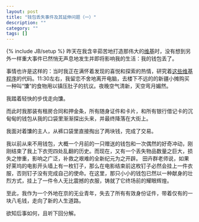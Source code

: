 ```yaml
---
layout: post
title: "钱包丢失事件及其延伸问题（一）"
description: ""
category: ""
tags: []
---
```

{% include JB/setup %}
昨天在我含辛茹苦地打造那伟大的[维基](http://liuxun.yi.org/tavi)时，没有想到另外一样重大事件已然悄无声息地发生并即将影响我的生活：我的钱包丢了。

事情也许是这样的：当时我正在满怀着发现的喜悦和探索的热情，研究着[这些维基程序](http://liuxun.yi.org/tavi/?page=Wiki)的代码。11:30左右，我留恋不舍地离开电脑，去楼下不远的的新疆小摊购买一种叫“馕”的食物用以镇压肚子的抗议。夜晚空气清新，天空弯月媚然。

我踏着轻快的步伐走向馕。

而此时我那装有租房合同和押金条，所有随身证件和卡片，和所有银行借记卡的沉甸甸的钱包从我的口袋里渐渐探出头来，并最终降落在大街上。

我面对着馕的主人，从裤口袋里直接掏出了两块钱，完成了交易。


我以前从来不用钱包，大概一个月前的一只赠送的钱包和一次偶然的好奇冲动，刚刚结束了我上下衣兜四处乱翻的历史。而现在，又有一个丢失物品数量之巨大，损失之惨重，影响之广泛，补救之艰难的全新纪元为之开辟。
田卉群老师说，如果好莱坞的电影开头墙上有一枚钉子，那么在电影结束前这枚钉子必然会挂上一件衣服，否则钉子没有完成自己的使命。在这里，那只小小的钱包已然以一种献身的壮烈方式，挂上了一件令人无比震撼的衣服，铸就了它终场前的耀眼辉煌。


至此，我作为一个外地在京的无业青年，失去了所有有效身份证件，带着仅有的一块八毛钱，走向了新的人生道路。

欲知后事如何，且听下回分解。